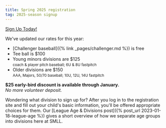 ```yaml
---
title: Spring 2025 registration
tag: 2025-season signup
---
```


<a href="https://www.sierramountainll.com/Default.aspx?tabid=890579"
   class="align-right half-width btn btn--success btn--light-outline btn--large"
   target="_blank">
Sign Up Today!
</a>

We've updated our rates for this year:

- [Challenger baseball]({% link _pages/challenger.md %}) is free<br />
- Tee ball is $100<br />
- Young minors divisions are $125<br />
  <small>coach & player pitch baseball; 6U & 8U fastpitch</small><br />
- Older divisions are $150<br />
  <small>AAA, Majors, 50/70 baseball; 10U, 12U, 14U fastpitch</small><br />

**$25 early-bird discount is available through January.**<br />
_No more volunteer deposit._<br />

Wondering what division to sign up for? After you log in to the registration site
and fill out your child's basic information, you'll be offered appropriate choices
for them. Our [League Age &amp; Divisions post]({% post_url 2023-01-18-league-age %})
gives a short overview of how we separate age groups into divisions here at SMLL.
